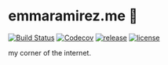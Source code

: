 # emmaramirez.me 🍍

[![Build Status](https://travis-ci.org/EmmaRamirez/emmaramirez.me.svg?branch=master)](https://travis-ci.org/EmmaRamirez/emmaramirez.me)
[![Codecov](https://img.shields.io/codecov/c/github/emmaramirez/emmaramirez.me.svg?style=flat-square)]()
[![release](https://img.shields.io/badge/release-v0.1.0-blue.svg?style=flat-square)]()
[![license](https://img.shields.io/github/license/emmaramirez/emmaramirez.me.svg?style=flat-square)]()

my corner of the internet.